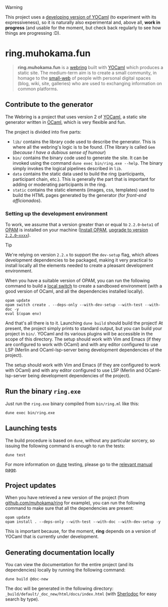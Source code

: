 > [!WARNING]  
> This project uses a [developing version of
> YOCaml](https://gitlab.com/funkywork/yocaml) (to experiment with its
> expressiveness), so it is naturally also experimental and, above all, **work
> in progress** (and usable for the moment, but check back regularly to see how
> things are progressing :D).

# ring.muhokama.fun

> **ring.muhokama.fun** is a [webring](https://en.wikipedia.org/wiki/Webring)
> built with [YOCaml](https://github.com/xhtmlboi/yocaml) which produces a
> static site. The medium-term aim is to create a small community, in homage to
> the [small-web](https://ar.al/2020/08/07/what-is-the-small-web/) of people
> with personal digital spaces (blog, wiki, site, galleries) who are used to
> exchanging information on common platforms.

## Contribute to the generator

The Webring is a project that uses version 2 of
[YOCaml](https://github.com/xhtmlboi/yocaml), a static site generator written in
[OCaml](https://ocaml.org), which is very flexible and fun.

The project is divided into five parts:
- `lib/` contains the library code used to describe the generator. This is where
  all the webring's logic is to be found. (The library is called `Gem` (_because
  I have a dubious sense of humour_)
- `bin/` contains the binary code used to generate the site. It can be invoked
  using the command `dune exec bin/ring.exe --help`. The binary simply invokes
  the logical pipelines described in `lib`.
- `data` contains the static data used to build the ring (participants,
  participant chain, etc.). This is generally the part that is important for
  adding or moderating participants in the ring.
- `static` contains the static elements (images, css, templates) used to build
  the HTML pages generated by the generator (for _front-end afficionados_).

### Setting up the development environment

To work, we assume that a version greater than or equal to `2.2.0~beta1` of
[OPAM](https://opam.ocaml.org) is installed on your machine ([Install
OPAM](https://opam.ocaml.org/doc/Install.html), [upgrade to version
`2.2.0~xxxx`](https://opam.ocaml.org/blog/opam-2-2-0-beta2/#Try-it)).

> [!TIP]  
> We're relying on version `2.2.x` to support the `dev-setup` flag, which allows
> development dependencies to be packaged, making it very practical to install
> locally all the elements needed to create a pleasant development environment.

When you have a suitable version of OPAM, you can run the following command to
build a [local switch](https://opam.ocaml.org/blog/opam-local-switches/) to
create a sandboxed environment (with a good version of OCaml, and all the
dependencies installed locally).

```shell
opam update
opam switch create . --deps-only --with-dev-setup --with-test --with-doc -y
eval $(opam env)
```

And that's all there is to it. Launching `dune build` should build the project!
At present, the project simply prints to standard output, but you can build your
project in `bin/`. YOCaml and its various plugins will be accessible in the
scope of this directory. The setup should work with Vim and Emacs (if they are
configured to work with OCaml) and with any editor configured to use LSP (Merlin
and OCaml-lsp-server being development dependencies of the project).

The setup should work with Vim and Emacs (if they are configured to work with
OCaml) and with any editor configured to use LSP (Merlin and OCaml-lsp-server
being development dependencies of the project).


## Run the binary `ring.exe`

Just run the `ring.exe` binary compiled from `bin/ring.ml` like this:

```shell
dune exec bin/ring.exe
```

## Launching tests

The build procedure is based on `dune`, without any particular sorcery, so
issuing the following command is enough to run the tests:

```shell
dune test
```

For more information on [dune](https://dune.build/) testing, please go to the
[relevant manual page](https://dune.readthedocs.io/en/stable/tests.html).

## Project updates

When you have retrieved a new version of the project (from
[github.com/muhokama/ring](https://github.com/muhokama/ring) for example), you
can run the following command to make sure that all the dependencies are
present:

```shell
opam update
opam install . --deps-only --with-test --with-doc --with-dev-setup -y
```

This is important because, for the moment, **ring** depends on a version of
YOCaml that is currently under development.

## Generating documentation locally

You can view the documentation for the entire project (and its dependencies)
locally by running the following command:

```shell
dune build @doc-new
```

The doc will be generated in the following directory:
`_build/default/_doc_new/html/docs/index.html` (with
[Sherlodoc](https://doc.sherlocode.com/) for easy search by type).

